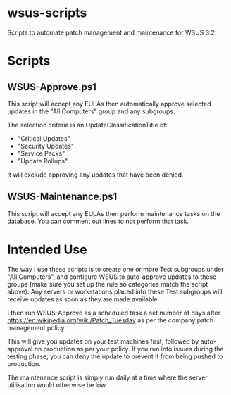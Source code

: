 # wsus-scripts
Scripts to automate patch management and maintenance for WSUS 3.2.

# Scripts

## WSUS-Approve.ps1

This script will accept any EULAs then automatically approve selected updates in the "All Computers" group and any subgroups.

The selection criteria is an UpdateClassificationTitle of:
- "Critical Updates"
- "Security Updates"
- "Service Packs"
- "Update Rollups"

It will exclude approving any updates that have been denied.

## WSUS-Maintenance.ps1

This script will accept any EULAs then perform maintenance tasks on the database. You can comment out lines to not perform that task.

# Intended Use

The way I use these scripts is to create one or more Test subgroups under "All Computers", and configure WSUS to auto-approve updates to these groups (make sure you set up the rule so categories match the script above). Any servers or workstations placed into these Test subgroups will receive updates as soon as they are made available.

I then run WSUS-Approve as a scheduled task a set number of days after https://en.wikipedia.org/wiki/Patch_Tuesday as per the company patch management policy.

This will give you updates on your test machines first, followed by auto-approval on production as per your policy. If you run into issues during the testing phase, you can deny the update to prevent it from being pushed to production.

The maintenance script is simply run daily at a time where the server utilisation would otherwise be low.
